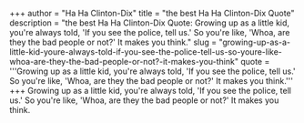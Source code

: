 +++
author = "Ha Ha Clinton-Dix"
title = "the best Ha Ha Clinton-Dix Quote"
description = "the best Ha Ha Clinton-Dix Quote: Growing up as a little kid, you're always told, 'If you see the police, tell us.' So you're like, 'Whoa, are they the bad people or not?' It makes you think."
slug = "growing-up-as-a-little-kid-youre-always-told-if-you-see-the-police-tell-us-so-youre-like-whoa-are-they-the-bad-people-or-not?-it-makes-you-think"
quote = '''Growing up as a little kid, you're always told, 'If you see the police, tell us.' So you're like, 'Whoa, are they the bad people or not?' It makes you think.'''
+++
Growing up as a little kid, you're always told, 'If you see the police, tell us.' So you're like, 'Whoa, are they the bad people or not?' It makes you think.
